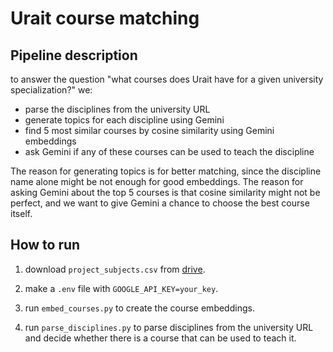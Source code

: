 # Urait course matching

## Pipeline description

to answer the question "what courses does Urait have for a given university specialization?" we:

- parse the disciplines from the university URL
- generate topics for each discipline using Gemini
- find 5 most similar courses by cosine similarity using Gemini embeddings
- ask Gemini if any of these courses can be used to teach the discipline

The reason for generating topics is for better matching, since the discipline name alone might be not enough for good embeddings. The reason for asking Gemini about the top 5 courses is that cosine similarity might not be perfect, and we want to give Gemini a chance to choose the best course itself.

## How to run

1. download `project_subjects.csv` from [drive](https://drive.google.com/drive/folders/16_rbQxV5SVpZemgS0NN0-Odo4ORpZXfv).

2. make a `.env` file with `GOOGLE_API_KEY=your_key`.
3. run `embed_courses.py` to create the course embeddings.
4. run `parse_disciplines.py` to parse disciplines from the university URL and decide whether there is a course that can be used to teach it.
